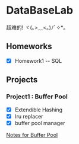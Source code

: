 # DataBaseLab

超难的! ヾ(｡>﹏<｡)ﾉﾞ✧*。

## Homeworks 

- [x] Homework1  --  SQL


## Projects

### Project1 : Buffer Pool  
- [x] Extendible Hashing
- [x] lru replacer 
- [x] buffer pool manager

[Notes for Buffer Pool](https://github.com/yuyilei/DataBaseLab/blob/master/md/Buffer_Pool.md)
